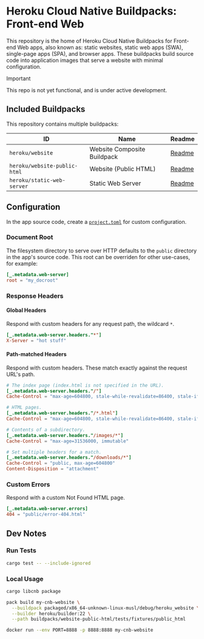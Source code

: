 # Heroku Cloud Native Buildpacks: Front-end Web

This repository is the home of Heroku Cloud Native Buildpacks for Front-end Web apps, also known as: static websites, static web apps (SWA), single-page apps (SPA), and browser apps. These buildpacks build source code into application images that serve a website with minimal configuration.

> [!IMPORTANT]
> This repo is not yet functional, and is under active development.

## Included Buildpacks

This repository contains multiple buildpacks:

| ID                           | Name                        | Readme                                             |
|------------------------------|-----------------------------|----------------------------------------------------|
| `heroku/website`             | Website Composite Buildpack | [Readme](meta-buildpacks/website/README.md)        |
| `heroku/website-public-html` | Website (Public HTML)       | [Readme](buildpacks/website-public-html/README.md) |
| `heroku/static-web-server`   | Static Web Server           | [Readme](buildpacks/static-web-server/README.md)   |

## Configuration

In the app source code, create a [`project.toml`](https://buildpacks.io/docs/reference/config/project-descriptor/) for custom configuration.

### Document Root

The filesystem directory to serve over HTTP defaults to the `public` directory in the app's source code. This root can be overriden for other use-cases, for example:

```toml
[_.metadata.web-server]
root = "my_docroot"
```

### Response Headers

#### Global Headers

Respond with custom headers for any request path, the wildcard `*`.

```toml
[_.metadata.web-server.headers."*"]
X-Server = "hot stuff"
```

#### Path-matched Headers

Respond with custom headers. These match exactly against the request URL's path.

```toml
# The index page (index.html is not specified in the URL).
[_.metadata.web-server.headers."/"]
Cache-Control = "max-age=604800, stale-while-revalidate=86400, stale-if-error=86400"

# HTML pages.
[_.metadata.web-server.headers."/*.html"]
Cache-Control = "max-age=604800, stale-while-revalidate=86400, stale-if-error=86400"

# Contents of a subdirectory.
[_.metadata.web-server.headers."/images/*"]
Cache-Control = "max-age=31536000, immutable"

# Set multiple headers for a match.
[_.metadata.web-server.headers."/downloads/*"]
Cache-Control = "public, max-age=604800"
Content-Disposition = "attachment"
```

### Custom Errors

Respond with a custom Not Found HTML page.

```toml
[_.metadata.web-server.errors]
404 = "public/error-404.html"
```

## Dev Notes

### Run Tests

```bash
cargo test -- --include-ignored
```

### Local Usage

```bash
cargo libcnb package

pack build my-cnb-website \
  --buildpack packaged/x86_64-unknown-linux-musl/debug/heroku_website \
  --builder heroku/builder:22 \
  --path buildpacks/website-public-html/tests/fixtures/public_html

docker run --env PORT=8888 -p 8888:8888 my-cnb-website
```
